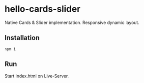 # hello-cards-slider

Native Cards & Slider implementation. Responsive dynamic layout.

## Installation

```
npm i
```

## Run

Start index.html on Live-Server.
